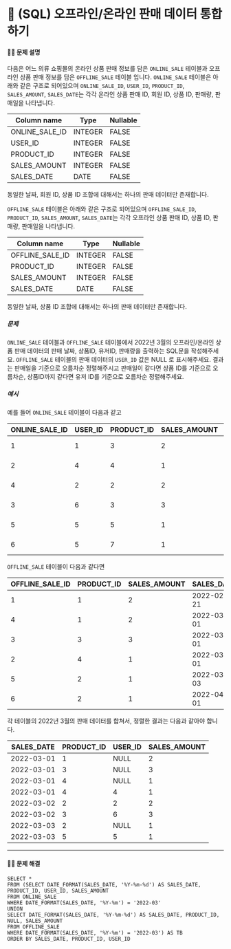 # 💚 (SQL) 오프라인/온라인 판매 데이터 통합하기

[📝 문제링크]: https://school.programmers.co.kr/learn/courses/30/lessons/131537



#### 💁‍♀️ 문제 설명

다음은 어느 의류 쇼핑몰의 온라인 상품 판매 정보를 담은 `ONLINE_SALE` 테이블과 오프라인 상품 판매 정보를 담은 `OFFLINE_SALE` 테이블 입니다. `ONLINE_SALE` 테이블은 아래와 같은 구조로 되어있으며 `ONLINE_SALE_ID`, `USER_ID`, `PRODUCT_ID`, `SALES_AMOUNT`, `SALES_DATE`는 각각 온라인 상품 판매 ID, 회원 ID, 상품 ID, 판매량, 판매일을 나타냅니다.

| Column name    | Type    | Nullable |
| -------------- | ------- | -------- |
| ONLINE_SALE_ID | INTEGER | FALSE    |
| USER_ID        | INTEGER | FALSE    |
| PRODUCT_ID     | INTEGER | FALSE    |
| SALES_AMOUNT   | INTEGER | FALSE    |
| SALES_DATE     | DATE    | FALSE    |

동일한 날짜, 회원 ID, 상품 ID 조합에 대해서는 하나의 판매 데이터만 존재합니다.

`OFFLINE_SALE` 테이블은 아래와 같은 구조로 되어있으며 `OFFLINE_SALE_ID`, `PRODUCT_ID`, `SALES_AMOUNT`, `SALES_DATE`는 각각 오프라인 상품 판매 ID, 상품 ID, 판매량, 판매일을 나타냅니다.

| Column name     | Type    | Nullable |
| --------------- | ------- | -------- |
| OFFLINE_SALE_ID | INTEGER | FALSE    |
| PRODUCT_ID      | INTEGER | FALSE    |
| SALES_AMOUNT    | INTEGER | FALSE    |
| SALES_DATE      | DATE    | FALSE    |

동일한 날짜, 상품 ID 조합에 대해서는 하나의 판매 데이터만 존재합니다.



##### 문제

`ONLINE_SALE` 테이블과 `OFFLINE_SALE` 테이블에서 2022년 3월의 오프라인/온라인 상품 판매 데이터의 판매 날짜, 상품ID, 유저ID, 판매량을 출력하는 SQL문을 작성해주세요. `OFFLINE_SALE` 테이블의 판매 데이터의 `USER_ID` 값은 NULL 로 표시해주세요. 결과는 판매일을 기준으로 오름차순 정렬해주시고 판매일이 같다면 상품 ID를 기준으로 오름차순, 상품ID까지 같다면 유저 ID를 기준으로 오름차순 정렬해주세요.



##### 예시

예를 들어 `ONLINE_SALE` 테이블이 다음과 같고

| ONLINE_SALE_ID | USER_ID | PRODUCT_ID | SALES_AMOUNT | SALES_DATE |
| -------------- | ------- | ---------- | ------------ | ---------- |
| 1              | 1       | 3          | 2            | 2022-02-25 |
| 2              | 4       | 4          | 1            | 2022-03-01 |
| 4              | 2       | 2          | 2            | 2022-03-02 |
| 3              | 6       | 3          | 3            | 2022-03-02 |
| 5              | 5       | 5          | 1            | 2022-03-03 |
| 6              | 5       | 7          | 1            | 2022-04-06 |

`OFFLINE_SALE` 테이블이 다음과 같다면

| OFFLINE_SALE_ID | PRODUCT_ID | SALES_AMOUNT | SALES_DATE |
| --------------- | ---------- | ------------ | ---------- |
| 1               | 1          | 2            | 2022-02-21 |
| 4               | 1          | 2            | 2022-03-01 |
| 3               | 3          | 3            | 2022-03-01 |
| 2               | 4          | 1            | 2022-03-01 |
| 5               | 2          | 1            | 2022-03-03 |
| 6               | 2          | 1            | 2022-04-01 |

각 테이블의 2022년 3월의 판매 데이터를 합쳐서, 정렬한 결과는 다음과 같아야 합니다.

| SALES_DATE | PRODUCT_ID | USER_ID | SALES_AMOUNT |
| ---------- | ---------- | ------- | ------------ |
| 2022-03-01 | 1          | NULL    | 2            |
| 2022-03-01 | 3          | NULL    | 3            |
| 2022-03-01 | 4          | NULL    | 1            |
| 2022-03-01 | 4          | 4       | 1            |
| 2022-03-02 | 2          | 2       | 2            |
| 2022-03-02 | 3          | 6       | 3            |
| 2022-03-03 | 2          | NULL    | 1            |
| 2022-03-03 | 5          | 5       | 1            |

----



#### 🤸‍♂️ 문제 해결

```mysql
SELECT *
FROM (SELECT DATE_FORMAT(SALES_DATE, '%Y-%m-%d') AS SALES_DATE, PRODUCT_ID, USER_ID, SALES_AMOUNT
FROM ONLINE_SALE
WHERE DATE_FORMAT(SALES_DATE, '%Y-%m') = '2022-03'
UNION
SELECT DATE_FORMAT(SALES_DATE, '%Y-%m-%d') AS SALES_DATE, PRODUCT_ID, NULL, SALES_AMOUNT
FROM OFFLINE_SALE
WHERE DATE_FORMAT(SALES_DATE, '%Y-%m') = '2022-03') AS TB
ORDER BY SALES_DATE, PRODUCT_ID, USER_ID
```


